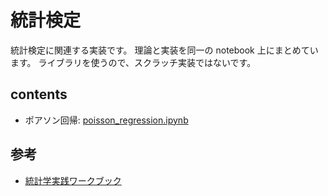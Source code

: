 # 統計検定

統計検定に関連する実装です。
理論と実装を同一の notebook 上にまとめています。
ライブラリを使うので、スクラッチ実装ではないです。

## contents

- ポアソン回帰: [poisson_regression.ipynb][poisson_regression.ipynb]

[poisson_regression.ipynb]: ./notebooks/poisson_regression.ipynb

## 参考

- [統計学実践ワークブック](https://www.gakujutsu.co.jp/product/978-4-7806-0852-6/)
